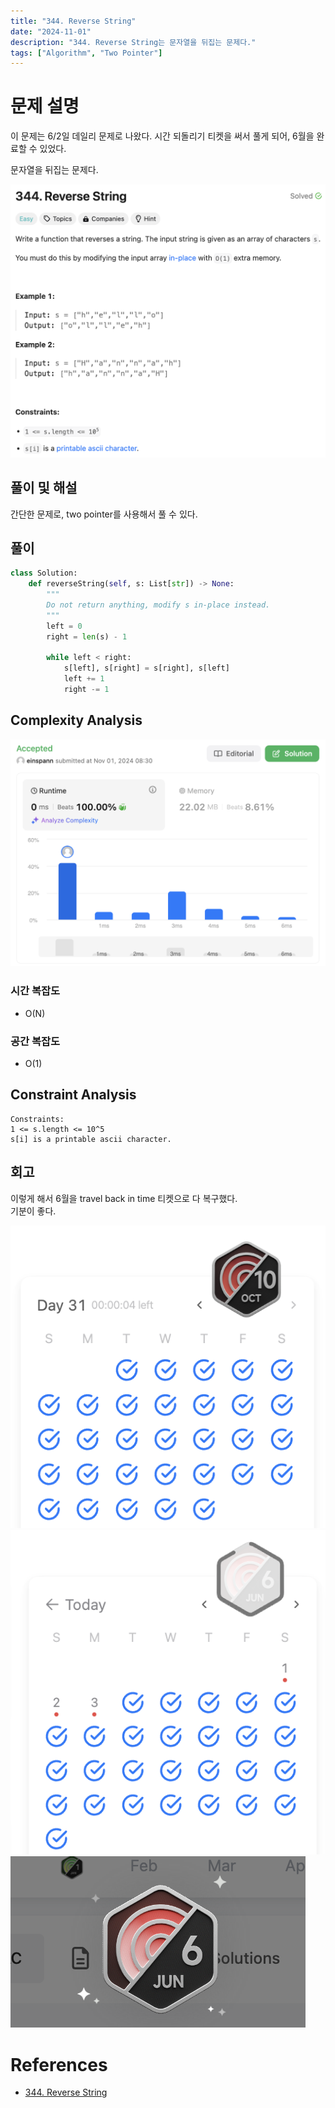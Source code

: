 ```yaml
---
title: "344. Reverse String"
date: "2024-11-01"
description: "344. Reverse String는 문자열을 뒤집는 문제다."
tags: ["Algorithm", "Two Pointer"]
---
```


# 문제 설명
이 문제는 6/2일 데일리 문제로 나왔다. 시간 되돌리기 티켓을 써서 풀게 되어, 6월을 완료할 수 있었다.

문자열을 뒤집는 문제다.

![344](../../../images/LEET/344/344.png)

## 풀이 및 해설
간단한 문제로, two pointer를 사용해서 풀 수 있다.

## 풀이
```python
class Solution:
    def reverseString(self, s: List[str]) -> None:
        """
        Do not return anything, modify s in-place instead.
        """
        left = 0
        right = len(s) - 1

        while left < right:
            s[left], s[right] = s[right], s[left]
            left += 1
            right -= 1
```

## Complexity Analysis
![tc](../../../images/LEET/344/tc.png)

### 시간 복잡도
- O(N)

### 공간 복잡도
- O(1)

## Constraint Analysis
```
Constraints:
1 <= s.length <= 10^5
s[i] is a printable ascii character.
```

## 회고
이렇게 해서 6월을 travel back in time 티켓으로 다 복구했다.  
기분이 좋다.


![img](../../../images/LEET/344/after.png) 
![img](../../../images/LEET/344/before.png)
![img](../../../images/LEET/344/badge.png) 

# References
- [344. Reverse String](https://leetcode.com/problems/reverse-string/)